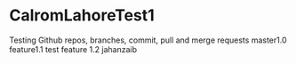 # CalromLahoreTest1
Testing Github repos, branches, commit, pull and merge requests
master1.0
feature1.1 test
feature 1.2 jahanzaib
